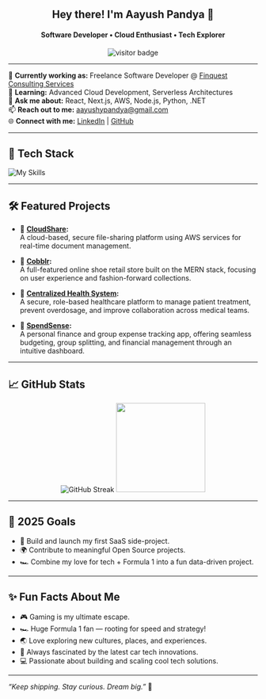 <h2 align="center">Hey there! I'm Aayush Pandya 👋</h2>
<h4 align="center">Software Developer • Cloud Enthusiast • Tech Explorer</h4>

<p align="center">
  <img src="https://komarev.com/ghpvc/?username=aayushpandya&label=Profile+Visitors&color=0e75b6&style=flat" alt="visitor badge"/>
</p>

---

🔭 **Currently working as:** Freelance Software Developer @ [Finquest Consulting Services](https://finquestconsulting.in/)  
🌱 **Learning:** Advanced Cloud Development, Serverless Architectures  
💬 **Ask me about:** React, Next.js, AWS, Node.js, Python, .NET  
📫 **Reach out to me:** [aayushypandya@gmail.com](mailto:aayushypandya@gmail.com)  
🌐 **Connect with me:** [LinkedIn](https://www.linkedin.com/in/aayushpandya/) | [GitHub](https://github.com/aayushpandya)

---

## 🚀 Tech Stack
![My Skills](https://skillicons.dev/icons?i=react,nextjs,typescript,javascript,python,aws,nodejs,docker,kubernetes,mysql,mongodb,postgresql,azure,git)

---

## 🛠️ Featured Projects

- 🔹 **[CloudShare](https://github.com/aayushpandya/CloudShare):**  
  A cloud-based, secure file-sharing platform using AWS services for real-time document management.

- 🔹 **[Cobblr](https://github.com/aayushpandya/cobblr):**  
  A full-featured online shoe retail store built on the MERN stack, focusing on user experience and fashion-forward collections.

- 🔹 **[Centralized Health System](https://github.com/aayushpandya/CentralizedHealthSystem):**  
  A secure, role-based healthcare platform to manage patient treatment, prevent overdosage, and improve collaboration across medical teams.

- 🔹 **[SpendSense](https://github.com/aayushpandya/spendsense):**  
  A personal finance and group expense tracking app, offering seamless budgeting, group splitting, and financial management through an intuitive dashboard.

---

## 📈 GitHub Stats

<div align="center">
  
  <!-- <img src="https://streak-stats.demolab.com?user=aayushpandya&hide_total_contributions=true&hide_longest_streak=true" alt="GitHub Streak" /> -->
  <img src="https://nirzak-streak-stats.vercel.app?user=aayushpandya&theme=tokyonight&card_width=300&hide_border=true&hide_total_contributions=true&hide_longest_streak=true" alt="GitHub Streak" />
  <img height="180em" src="https://github-readme-stats.vercel.app/api/top-langs/?username=aayushpandya&layout=compact&hide_border=true&theme=tokyonight" />

</div>

---

## 🎯 2025 Goals
- 🚀 Build and launch my first SaaS side-project.
- 🌍 Contribute to meaningful Open Source projects.
- 🏎️ Combine my love for tech + Formula 1 into a fun data-driven project.

---

## ✨ Fun Facts About Me
- 🎮 Gaming is my ultimate escape.
- 🏎️ Huge Formula 1 fan — rooting for speed and strategy!
- 🌏 Love exploring new cultures, places, and experiences.
- 🚗 Always fascinated by the latest car tech innovations.
- 💻 Passionate about building and scaling cool tech solutions.

---

*“Keep shipping. Stay curious. Dream big.”* 🚀
